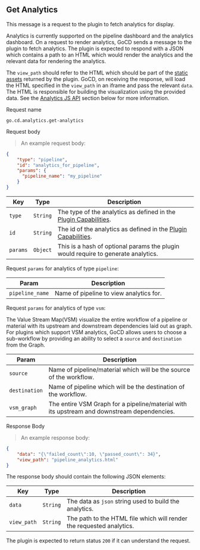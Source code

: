 ## Get Analytics

This message is a request to the plugin to fetch analytics for display.

Analytics is currently supported on the pipeline dashboard and the analytics dashboard. On a request to render analytics, GoCD sends a message to the plugin to fetch analytics. The plugin is expected to respond with a JSON which contains a path to an HTML which would render the analytics and the relevant data for rendering the analytics.

The `view_path` should refer to the HTML which should be part of the [static assets](#get-static-assets) returned by the plugin. GoCD, on receiving the response, will load the HTML specified in the `view_path` in an iframe and pass the relevant `data`. The HTML is responsible for building the visualization using the provided data. See the [Analytics JS API](#analytics-js-api) section below for more information.


<p class='request-name-heading'>Request name</p>

`go.cd.analytics.get-analytics`

<p class='request-body-heading'>Request body</p>

> An example request body:

```json
{
    "type": "pipeline",
    "id": "analytics_for_pipeline",
    "params": {
      "pipeline_name": "my_pipeline"
    }
}
```

<p class='attributes-table-follows'></p>

| Key            | Type     | Description                                                                                 |
|----------------|----------|---------------------------------------------------------------------------------------------|
| `type`         | `String` | The type of the analytics as defined in the [Plugin Capabilities](#get-plugin-capabilities).|
| `id`           | `String` | The id of the analytics as defined in the [Plugin Capabilities](#get-plugin-capabilities).  |
| `params`       | `Object` | This is a hash of optional params the plugin would require to generate analytics.           |


Request `params` for analytics of type `pipeline`:

<p class='attributes-table-follows'></p>

| Param            | Description                              |
|------------------|------------------------------------------|
| `pipeline_name`  |  Name of pipeline to view analytics for. |


Request `params` for analytics of type `vsm`:

The Value Stream Map(VSM) visualize the entire workflow of a pipeline or material with its upstream and downstream dependencies laid out as graph. For plugins which support VSM analytics, GoCD allows users to choose a sub-workflow by providing an ability to select a `source` and `destination` from the Graph.

<p class='attributes-table-follows'></p>

| Param          | Description                                                                                  |
|----------------|----------------------------------------------------------------------------------------------|
| `source`       |  Name of pipeline/material which will be the source of the workflow.                         |
| `destination`  |  Name of pipeline which will be the destination of the workflow.                             |
| `vsm_graph`    |  The entire VSM Graph for a pipeline/material with its upstream and downstream dependencies. |

<p class='response-code-heading'>Response Body</p>

> An example response body:

```json
{
    "data": "{\"failed_count\":10, \"passed_count\": 34}",
    "view_path": "pipeline_analytics.html"
}
```

The response body should contain the following JSON elements:

<p class='attributes-table-follows'></p>

| Key         | Type     | Description                                                          |
|-------------|----------|----------------------------------------------------------------------|
| `data`      | `String` | The data as `json` string used to build the analytics.               |
| `view_path` | `String` | The path to the HTML file which will render the requested analytics. |


The plugin is expected to return status `200` if it can understand the request.

